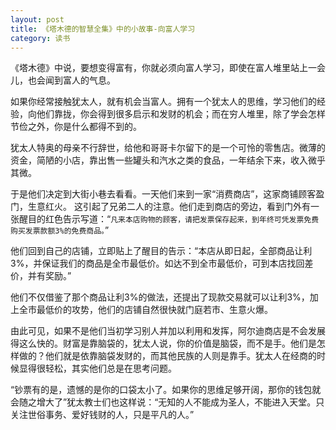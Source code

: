 ```yaml
---
layout: post
title: 《塔木德的智慧全集》中的小故事-向富人学习
category: 读书
---
```


《塔木德》中说，要想变得富有，你就必须向富人学习，即使在富人堆里站上一会儿，也会闻到富人的气息。

如果你经常接触犹太人，就有机会当富人。拥有一个犹太人的思维，学习他们的经验，向他们靠拢，你会得到很多启示和发财的机会；而在穷人堆里，除了学会怎样节俭之外，你是什么都得不到的。

犹太人特奥的母亲不行辞世，给他和哥哥卡尔留下的是一个可怜的零售店。微薄的资金，简陋的小店，靠出售一些罐头和汽水之类的食品，一年结余下来，收入微乎其微。

于是他们决定到大街小巷去看看。一天他们来到一家“消费商店”，这家商铺顾客盈门，生意红火。
这引起了兄弟二人的注意。他们走到商店的旁边，看到门外有一张醒目的红色告示写道：“`凡来本店购物的顾客，请把发票保存起来，到年终可凭发票免费购买发票款额3%的免费商品。`”

他们回到自己的店铺，立即贴上了醒目的告示：“本店从即日起，全部商品让利3%，并保证我们的商品是全市最低价。如达不到全市最低价，可到本店找回差价，并有奖励。”

他们不仅借鉴了那个商品让利3%的做法，还提出了现款交易就可以让利3%，加上全市最低价的攻势，他们的店铺自然很快就门庭若市、生意火爆。

由此可见，如果不是他们当初学习别人并加以利用和发挥，阿尔迪商店是不会发展得这么快的。财富是靠脑袋的，犹太人说，你的价值是脑袋，而不是手。他们是怎样做的？他们就是依靠脑袋发财的，而其他民族的人则是靠手。犹太人在经商的时候显得很轻松，其实他们总是在思考问题。

“钞票有的是，遗憾的是你的口袋太小了。如果你的思维足够开阔，那你的钱包就会随之增大了”犹太教士们也这样说：“无知的人不能成为圣人，不能进入天堂。只关注世俗事务、爱好钱财的人，只是平凡的人。”